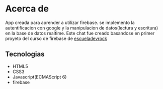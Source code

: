 # Acerca de 
App  creada para aprender a utilizar firebase. se implemento la autentificacion con google y  la manipulacion de datos(lectura y escritura) en la base de datos realtime. Este chat fue creado basandose en primer proyeto del curso de firebase de [escueladevrock](https://escueladevrock.com/)
## Tecnologias
- HTML5
- CSS3
- Javascript(ECMAScript 6)
- firebase